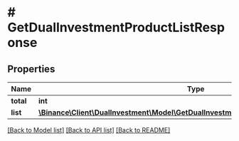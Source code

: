 # # GetDualInvestmentProductListResponse

## Properties

Name | Type | Description | Notes
------------ | ------------- | ------------- | -------------
**total** | **int** |  | [optional]
**list** | [**\Binance\Client\DualInvestment\Model\GetDualInvestmentProductListResponseListInner[]**](GetDualInvestmentProductListResponseListInner.md) |  | [optional]

[[Back to Model list]](../../README.md#models) [[Back to API list]](../../README.md#endpoints) [[Back to README]](../../README.md)
